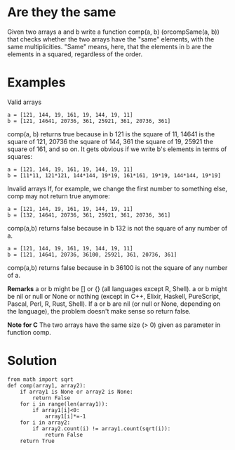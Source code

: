 # Are they the same
Given two arrays a and b write a function comp(a, b) (orcompSame(a, b)) that checks whether the two arrays have the "same" elements, with the same multiplicities. "Same" means, here, that the elements in b are the elements in a squared, regardless of the order.

# Examples
Valid arrays
```
a = [121, 144, 19, 161, 19, 144, 19, 11]  
b = [121, 14641, 20736, 361, 25921, 361, 20736, 361]
```
comp(a, b) returns true because in b 121 is the square of 11, 14641 is the square of 121, 20736 the square of 144, 361 the square of 19, 25921 the square of 161, and so on. It gets obvious if we write b's elements in terms of squares:
```
a = [121, 144, 19, 161, 19, 144, 19, 11] 
b = [11*11, 121*121, 144*144, 19*19, 161*161, 19*19, 144*144, 19*19]
```
Invalid arrays
If, for example, we change the first number to something else, comp may not return true anymore:
```
a = [121, 144, 19, 161, 19, 144, 19, 11]  
b = [132, 14641, 20736, 361, 25921, 361, 20736, 361]
```
comp(a,b) returns false because in b 132 is not the square of any number of a.
```
a = [121, 144, 19, 161, 19, 144, 19, 11]  
b = [121, 14641, 20736, 36100, 25921, 361, 20736, 361]
```
comp(a,b) returns false because in b 36100 is not the square of any number of a.

**Remarks**
a or b might be [] or {} (all languages except R, Shell).
a or b might be nil or null or None or nothing (except in C++, Elixir, Haskell, PureScript, Pascal, Perl, R, Rust, Shell).
If a or b are nil (or null or None, depending on the language), the problem doesn't make sense so return false.

**Note for C**
The two arrays have the same size (> 0) given as parameter in function comp.
# Solution
```
from math import sqrt
def comp(array1, array2):
    if array1 is None or array2 is None:
        return False
    for i in range(len(array1)):
        if array1[i]<0:
            array1[i]*=-1
    for i in array2:
        if array2.count(i) != array1.count(sqrt(i)):
            return False
    return True
```
